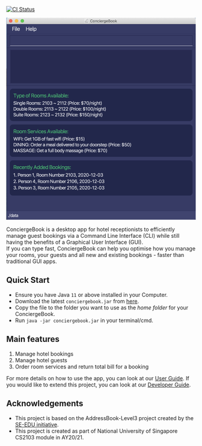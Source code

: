 [![CI Status](https://github.com/AY2021S1-CS2103-W14-2/tp/workflows/Java%20CI/badge.svg)](https://github.com/AY2021S1-CS2103-W14-2/tp/actions)

![Ui](docs/images/Ui.png)

ConciergeBook is a desktop app for hotel receptionists to efficiently
manage guest bookings via a Command Line Interface
(CLI) while still having the benefits of a Graphical User Interface (GUI).<br/>
If you can type fast, ConciergeBook can help you optimise how you manage your rooms,
your guests and all new and existing bookings - faster than traditional GUI apps.

## Quick Start
* Ensure you have Java `11` or above installed in your Computer.
* Download the latest `conciergebook.jar` from [here](https://github.com/AY2021S1-CS2103-W14-2/tp/releases).
* Copy the file to the folder you want to use as the _home folder_ for your ConciergeBook.
* Run `java -jar conciergebook.jar` in your terminal/cmd.

## Main features
1. Manage hotel bookings
2. Manage hotel guests
3. Order room services and return total bill for a booking

For more details on how to use the app, you can
look at our [User Guide](https://ay2021s1-cs2103-w14-2.github.io/tp/UserGuide.html).
If you would like to extend this project, you can
look at our [Developer Guide](https://ay2021s1-cs2103-w14-2.github.io/tp/DeveloperGuide.html).

## Acknowledgements
* This project is based on the AddressBook-Level3 project created by the [SE-EDU initiative](https://se-education.org).
* This project is created as part of National University of Singapore CS2103 module in AY20/21. 

